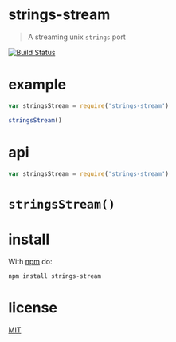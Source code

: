 strings-stream
=========

> A streaming unix `strings` port

[![Build Status](https://travis-ci.org/ArtskydJ/strings-stream.svg)](https://travis-ci.org/ArtskydJ/strings-stream)

# example

```js
var stringsStream = require('strings-stream')

stringsStream()
```

# api

```js
var stringsStream = require('strings-stream')
```

# `stringsStream()`

# install

With [npm](http://nodejs.org/download) do:

	npm install strings-stream

# license

[MIT](http://opensource.org/licenses/mit)
